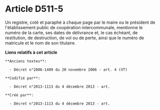 # Article D511-5

Un registre, coté et paraphé à chaque page par le maire ou le président de l'établissement public de coopération
intercommunale, mentionne le numéro de la carte, ses dates de délivrance et, le cas échéant, de restitution, de destruction,
de vol ou de perte, ainsi que le numéro de matricule et le nom de son titulaire.

**Liens relatifs à cet article**

	**Anciens textes**:

	  - Décret n°2006-1409 du 20 novembre 2006 - art. 4 (VT)

	**Codifié par**:

	  - Décret n°2013-1113 du 4 décembre 2013 - art.

	**Créé par**:

	  - Décret n°2013-1113 du 4 décembre 2013 - art.
